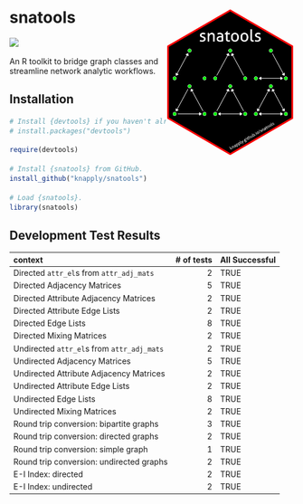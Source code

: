 
<!-- README.Rmd generates README.md. -->
snatools <a href="man/figures/logo.png"> <img src="man/figures/logo.png" align="right" height="45%" width="45%" href="man/figures/logo.png"/> </a>
==================================================================================================================================================

[![](https://img.shields.io/badge/devel%20version-0.0.0.9-red.svg)](https://github.com/knapply/snatools)

An R toolkit to bridge graph classes and streamline network analytic workflows.

Installation
------------

``` r
# Install {devtools} if you haven't already.
# install.packages("devtools")

require(devtools)

# Install {snatools} from GitHub.
install_github("knapply/snatools")

# Load {snatools}.
library(snatools)
```

Development Test Results
------------------------

| context                                    |  \# of tests| All Successful |
|:-------------------------------------------|------------:|:---------------|
| Directed `attr_el`s from `attr_adj_mats`   |            2| TRUE           |
| Directed Adjacency Matrices                |            5| TRUE           |
| Directed Attribute Adjacency Matrices      |            2| TRUE           |
| Directed Attribute Edge Lists              |            2| TRUE           |
| Directed Edge Lists                        |            8| TRUE           |
| Directed Mixing Matrices                   |            2| TRUE           |
| Undirected `attr_el`s from `attr_adj_mats` |            2| TRUE           |
| Undirected Adjacency Matrices              |            5| TRUE           |
| Undirected Attribute Adjacency Matrices    |            2| TRUE           |
| Undirected Attribute Edge Lists            |            2| TRUE           |
| Undirected Edge Lists                      |            8| TRUE           |
| Undirected Mixing Matrices                 |            2| TRUE           |
| Round trip conversion: bipartite graphs    |            3| TRUE           |
| Round trip conversion: directed graphs     |            2| TRUE           |
| Round trip conversion: simple graph        |            1| TRUE           |
| Round trip conversion: undirected graphs   |            2| TRUE           |
| E-I Index: directed                        |            2| TRUE           |
| E-I Index: undirected                      |            2| TRUE           |
